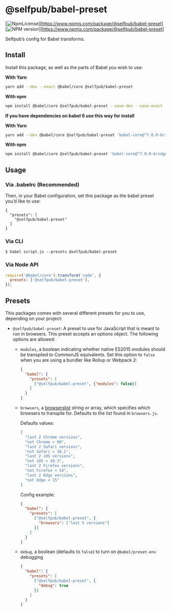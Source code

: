 # @selfpub/babel-preset

[![NpmLicense](https://img.shields.io/npm/l/@selfpub/babel-preset.svg)][https://www.npmjs.com/package/@selfpub/babel-preset]
[![NPM version](https://img.shields.io/npm/v/@selfpub/babel-preset/latest.svg)][https://www.npmjs.com/package/@selfpub/babel-preset]

Selfpub’s config for Babel transforms.

## Install

Install this package, as well as the parts of Babel you wish to use:

**With Yarn**

```bash
yarn add --dev --exact @babel/core @selfpub/babel-preset
```

**With npm**

```bash
npm install @babel/core @selfpub/babel-preset --save-dev --save-exact
```

**If you have dependencies on babel 6 use this way for install**

**With Yarn**

```bash
yarn add --dev @babel/core @selfpub/babel-preset 'babel-core@^7.0.0-bridge' @babel/core
```

**With npm**

```bash
npm install @babel/core @selfpub/babel-preset 'babel-core@^7.0.0-bridge' --save-dev --save-exact
```
## Usage

### Via .babelrc (Recommended)

Then, in your Babel configuration, set this package as the babel preset you’d like to use:

```
{
  "presets": [
    "@selfpub/babel-preset"
  ]
}
```

### Via CLI

```
$ babel script.js --presets @selfpub/babel-preset
```

### Via Node API

```js
require('@babel/core').transform('code', {
  presets: ['@selfpub/babel-preset'],
});
```

## Presets

This packages comes with several different presets for you to use, depending on your project:

- `@selfpub/babel-preset`: A preset to use for JavaScript that is meant to run in browsers.
  This preset accepts an options object. The following options are allowed:

    - `modules`, a boolean indicating whether native ES2015 modules should be transpiled to CommonJS equivalents. Set this option to `false` when you are using a bundler like Rollup or Webpack 2:

      ```json
      {
        "babel": {
          "presets": [
            ["@selfpub/babel-preset", {"modules": false}]
          ]
        }
      }
      ```

    - `browsers`, a [browserslist](https://github.com/ai/browserslist) string or array, which specifies which browsers to transpile for. Defaults to the list found in `browsers.js`.
    
      Defaults values: 
      
      ```json
      [
        "last 2 Chrome versions",
        "not Chrome < 60",
        "last 2 Safari versions",
        "not Safari < 10.1",
        "last 2 iOS versions",
        "not iOS < 10.3",
        "last 2 Firefox versions",
        "not Firefox < 54",
        "last 2 Edge versions",
        "not Edge < 15"
      ]
      ```
      Config example:
      
      ```json
      {
        "babel": {
          "presets": [
            ["@selfpub/babel-preset", {
              "browsers": ["last 5 versions"]
            }]
          ]
        }
      }
      ```

    - `debug`, a boolean (defaults to `false`) to turn on `@babel/preset-env` debugging
     
      ```json
      {
        "babel": {
          "presets": [
            ["@selfpub/babel-preset", {
              "debug": true
            }]
          ]
        }
      }
      ```
